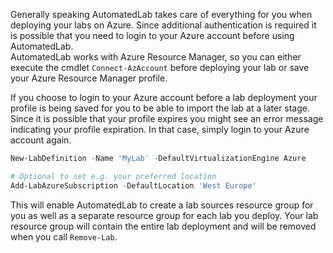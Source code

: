 Generally speaking AutomatedLab takes care of everything for you when deploying your labs on Azure. Since additional authentication is required it is possible that you need to login to your Azure account before using AutomatedLab.  
AutomatedLab works with Azure Resource Manager, so you can either execute the cmdlet `Connect-AzAccount` before deploying your lab or save your Azure Resource Manager profile.

If you choose to login to your Azure account before a lab deployment your profile is being saved for you to be able to import the lab at a later stage. Since it is possible that your profile expires you might see an error message indicating your profile expiration. In that case, simply login to your Azure account again.

```powershell
New-LabDefinition -Name 'MyLab' -DefaultVirtualizationEngine Azure

# Optional to set e.g. your preferred location
Add-LabAzureSubscription -DefaultLocation 'West Europe'
```

This will enable AutomatedLab to create a lab sources resource group for you as well as a separate resource group for each lab you deploy. Your lab resource group will contain the entire lab deployment and will be removed when you call `Remove-Lab`.